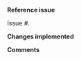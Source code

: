**Reference issue**  
<!-- add the issue number, e.g.: #1 -->
Issue #.

**Changes implemented**


**Comments**

